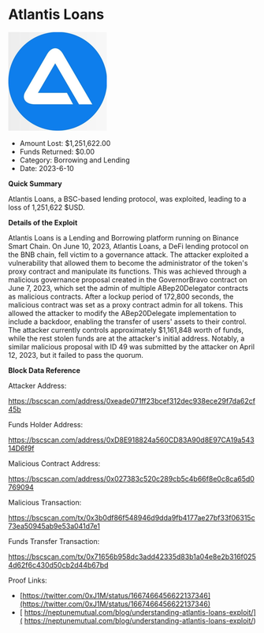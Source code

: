 # Atlantis Loans
![Atlantis Loans](/rektimages/Atlantis-Loans.png)
- Amount Lost: $1,251,622.00
- Funds Returned: $0.00
- Category: Borrowing and Lending
- Date: 2023-6-10

**Quick Summary**

Atlantis Loans, a BSC-based lending protocol, was exploited, leading to a loss of 1,251,622 $USD.

  


 **Details of the Exploit**

Atlantis Loans is a Lending and Borrowing platform running on Binance Smart Chain. On June 10, 2023, Atlantis Loans, a DeFi lending protocol on the BNB chain, fell victim to a governance attack. The attacker exploited a vulnerability that allowed them to become the administrator of the token's proxy contract and manipulate its functions. This was achieved through a malicious governance proposal created in the GovernorBravo contract on June 7, 2023, which set the admin of multiple ABep20Delegator contracts as malicious contracts. After a lockup period of 172,800 seconds, the malicious contract was set as a proxy contract admin for all tokens. This allowed the attacker to modify the ABep20Delegate implementation to include a backdoor, enabling the transfer of users' assets to their control. The attacker currently controls approximately $1,161,848 worth of funds, while the rest stolen funds are at the attacker's initial address. Notably, a similar malicious proposal with ID 49 was submitted by the attacker on April 12, 2023, but it failed to pass the quorum.

  


 **Block Data Reference**

Attacker Address:

https://bscscan.com/address/0xeade071ff23bcef312dec938ece29f7da62cf45b

  


Funds Holder Address:

https://bscscan.com/address/0xD8E918824a560CD83A90d8E97CA19a54314D6f9f

  


Malicious Contract Address:

https://bscscan.com/address/0x027383c520c289cb5c4b66f8e0c8ca65d0769094

  


Malicious Transaction:

https://bscscan.com/tx/0x3b0df86f548946d9dda9fb4177ae27bf33f06315c73ea50945ab9e53a041d7e1

  


Funds Transfer Transaction:

https://bscscan.com/tx/0x71656b958dc3add42335d83b1a04e8e2b316f0254d62f6c430d50cb2d44b67bd


Proof Links:
- [https://twitter.com/0xJ1M/status/1667466456622137346](https://twitter.com/0xJ1M/status/1667466456622137346)
- [ https://neptunemutual.com/blog/understanding-atlantis-loans-exploit/]( https://neptunemutual.com/blog/understanding-atlantis-loans-exploit/)


